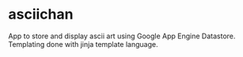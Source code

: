 # asciichan
App to store and display ascii art using Google App Engine Datastore. Templating done with jinja template language.
